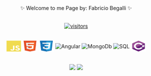 <div align="center">
✨ Welcome to me Page by: Fabricio Begalli ✨
</br>
</br>
<p><a target="_blank" rel="noopener noreferrer" href="https://camo.githubusercontent.com/2c018147846c593d922e9c5ca0c883c93d72e336386d37fca3041f49041b38ce/68747470733a2f2f76697369746f722d62616467652d72656c6f616465642e6865726f6b756170702e636f6d2f62616467653f706167655f69643d5261796d6f3131312e5261796d6f31313126636f6c6f723d303064663030"><img src="https://camo.githubusercontent.com/2c018147846c593d922e9c5ca0c883c93d72e336386d37fca3041f49041b38ce/68747470733a2f2f76697369746f722d62616467652d72656c6f616465642e6865726f6b756170702e636f6d2f62616467653f706167655f69643d5261796d6f3131312e5261796d6f31313126636f6c6f723d303064663030" alt="visitors" data-canonical-src="https://visitor-badge-reloaded.herokuapp.com/badge?page_id=fabriciobegalli.fabriciobegalli&amp;color=00df00" style="max-width: 100%;"></a></p>

<div style="display: inline_block"><br>
  <img align="center" alt="Js" height="30" width="40" src="https://raw.githubusercontent.com/devicons/devicon/master/icons/javascript/javascript-plain.svg">  
  <img align="center" alt="HTML" height="30" width="40" src="https://raw.githubusercontent.com/devicons/devicon/master/icons/html5/html5-original.svg">
  <img align="center" alt="CSS" height="30" width="40" src="https://raw.githubusercontent.com/devicons/devicon/master/icons/css3/css3-original.svg">
  <img align="center" alt="Angular" height="40" width="40" src="https://cdn.worldvectorlogo.com/logos/angular-icon.svg">
  <img align="center" alt="MongoDb" height="30" width="40" src="https://miro.medium.com/max/300/1*fY5KPXK0C6csHKhnXkQQ8g.png">
  <img align="center" alt="SQL" height="30" width="40" src="https://cdn.iconscout.com/icon/free/png-256/sql-29-1127899.png">  
  <img align="center" alt="Csharp" height="30" width="40" src="https://raw.githubusercontent.com/devicons/devicon/master/icons/csharp/csharp-original.svg">
</div>

</br>
</br>
<div>
  <img height="180em" src="https://github-readme-stats.vercel.app/api?username=fabriciobegalli&show_icons=true&theme=dark&include_all_commits=true&count_private=true"/> 
  <img height="180em" src="https://github-readme-stats.vercel.app/api/top-langs/?username=fabriciobegalli&layout=compact&langs_count=16&theme=dark"/>
</div>

  
</div>

<!--
**fabriciobegalli/fabriciobegalli** is a ✨ _special_ ✨ repository because its `README.md` (this file) appears on your GitHub profile.

Here are some ideas to get you started:

- 🔭 I’m currently working on ...
- 🌱 I’m currently learning ...
- 👯 I’m looking to collaborate on ...
- 🤔 I’m looking for help with ...
- 💬 Ask me about ...
- 📫 How to reach me: ...
- 😄 Pronouns: ...
- ⚡ Fun fact: ...
-->
